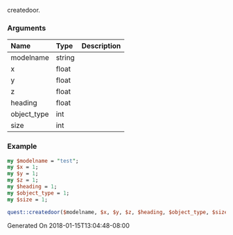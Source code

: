 createdoor.
### Arguments
**Name**|**Type**|**Description**
:---|:---|:---
modelname|string|
x|float|
y|float|
z|float|
heading|float|
object_type|int|
size|int|

### Example

```perl
my $modelname = "test";
my $x = 1;
my $y = 1;
my $z = 1;
my $heading = 1;
my $object_type = 1;
my $size = 1;

quest::createdoor($modelname, $x, $y, $z, $heading, $object_type, $size); # Returns void
```


Generated On 2018-01-15T13:04:48-08:00